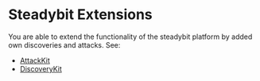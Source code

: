 # Steadybit Extensions

You are able to extend the functionality of the steadybit platform by added own discoveries and attacks. See:

* [AttackKit](https://github.com/steadybit/attack-kit)
* [DiscoveryKit](https://github.com/steadybit/discovery-kit)
